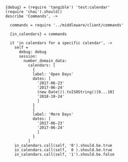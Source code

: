     {debug} = (require 'tangible') 'test:calendar'
    (require 'chai').should()
    describe 'Commands', ->

      commands = require '../middleware/client/commands'

      {in_calendars} = commands

      it 'in calendars for a specific calendar', ->
        self =
          debug: debug
          session:
            number_domain_data:
              calendars: [
                {
                label: 'Open Days'
                dates: [
                  '2017-06-23'
                  '2017-06-24'
                  (new Date()).toISOString()[0...10]
                  '2018-10-24'
                  ]
                }
                {
                label: 'More Days'
                dates: [
                  '2017-06-23'
                  '2017-06-24'
                  ]
                }
              ]
        in_calendars.call(self, '0').should.be.true
        in_calendars.call(self,  0 ).should.be.true
        in_calendars.call(self, '1').should.be.false
